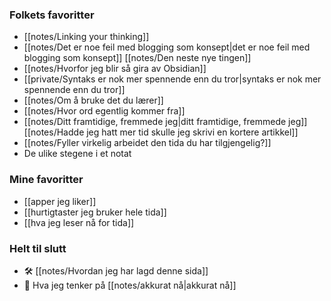 ### Folkets favoritter
- [[notes/Linking your thinking]]
- [[notes/Det er noe feil med blogging som konsept|det er noe feil med blogging som konsept]]
[[notes/Den neste nye tingen]]
- [[notes/Hvorfor jeg blir så gira av Obsidian]]
- [[private/Syntaks er nok mer spennende enn du tror|syntaks er nok mer spennende enn du tror]]
- [[notes/Om å bruke det du lærer]]
- [[notes/Hvor ord egentlig kommer fra]]
- [[notes/Ditt framtidige, fremmede jeg|ditt framtidige, fremmede jeg]]
[[notes/Hadde jeg hatt mer tid skulle jeg skrivi en kortere artikkel]]
- [[notes/Fyller virkelig arbeidet den tida du har tilgjengelig?]]
- De ulike stegene i et notat


### Mine favoritter
- [[apper jeg liker]]
- [[hurtigtaster jeg bruker hele tida]]
- [[hva jeg leser nå for tida]]

### Helt til slutt
- 🛠️ [[notes/Hvordan jeg har lagd denne sida]]
- 🤔 Hva jeg tenker på [[notes/akkurat nå|akkurat nå]]
